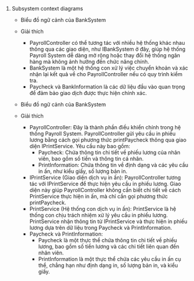 1. Subsystem context diagrams
   * Biểu đồ ngữ cảnh của BankSystem
     
   * Giải thích
     - PayrollController có thể tương tác với nhiều hệ thống khác nhau thông qua các giao diện, như IBankSystem ở đây, giúp hệ thống Payroll System dễ dàng mở rộng
       hoặc thay đổi hệ thống ngân hàng mà không ảnh hưởng đến chức năng chính.
     - BankSystem là một hệ thống con xử lý việc chuyển khoản và xác nhận lại kết quả về cho PayrollController nếu có quy trình kiểm tra.
     - Paycheck và BankInformation là các dữ liệu đầu vào quan trọng để đảm bảo giao dịch được thực hiện chính xác.
   * Biểu đồ ngữ cảnh của BankSystem
     
   * Giải thích
     - PayrollController: Đây là thành phần điều khiển chính trong hệ thống Payroll System. PayrollController gửi yêu cầu in phiếu lương bằng cách gọi phương thức
       printPaycheck thông qua giao diện IPrintService. Yêu cầu này bao gồm:
       + Paycheck: Chứa thông tin chi tiết về phiếu lương của nhân viên, bao gồm số tiền và thông tin cá nhân.
       + PrintInformation: Chứa thông tin về định dạng và các yêu cầu in ấn, như kiểu giấy, số lượng bản in.
     - IPrintService (Giao diện dịch vụ in ấn): PayrollController tương tác với IPrintService để thực hiện yêu cầu in phiếu lương. Giao diện này giúp
        PayrollController không cần biết chi tiết về cách PrintService thực hiện in ấn, mà chỉ cần gọi phương thức printPaycheck.
     - PrintService (Hệ thống con dịch vụ in ấn): PrintService là hệ thống con chịu trách nhiệm xử lý yêu cầu in phiếu lương. PrintService nhận thông tin từ
       IPrintService và thực hiện in phiếu lương dựa trên dữ liệu trong Paycheck và PrintInformation.
     - Paycheck và PrintInformation:
       + Paycheck là một thực thể chứa thông tin chi tiết về phiếu lương, bao gồm số tiền lương và các chi tiết liên quan đến nhân viên.
       + PrintInformation là một thực thể chứa các yêu cầu in ấn cụ thể, chẳng hạn như định dạng in, số lượng bản in, và kiểu giấy.
